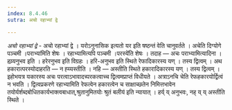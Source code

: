 ```yaml
---
index: 8.4.46
sutra: अचो रहाभ्यां द्वे

---
```

_अचो रहाभ्यां द्वे_ - अचो रहाभ्यां द्वे । यरोऽनुनासिक इत्यतो यर इति षष्ठन्तं वेति चानुवर्तते । अचेति दिग्योगे पञ्चमी ।पराभ्या॑मिति शेषः । रहाभ्यामित्यपि पञ्चमी ।परस्ये॑ति शेषः । तदाह — अचः पराभ्यामित्यादिना । हय्र्यनुभव इति । हरेरनुभव इति विग्रहः । हरि-अनुभव इति स्थिते रेफादिकारस्य यण् । तस्य द्वित्वम् । अथ हकारात्परस्योदाहरति — न ह्य्यस्तीति । नहि — अस्तीति स्थिते हकारादिकारस्य यण् । तस्य द्वित्वम् । इहोभयत्र यकारस्य अचः परत्वाऽभावादच्परकत्वाच्च द्वित्वमप्राप्तं विधीयते । अत्राऽनचि चेति रेफहकारयोर्द्वित्वं न भवति । द्वित्वप्रकरणे रहाभ्यामिति रेफत्वेन हकारत्वेन च साक्षाच्छतेन निमित्तभावेन तयोर्यर्शब्दबोधितकार्यभाक्त्वबाधात्,श्रुतानुमितयोः श्रुतं बलीय॑ इति न्यायात् । हर्य् य् अनुभवः, नह् य् य् अस्तीति स्थिते ।